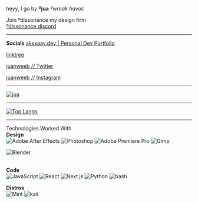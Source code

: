 <!-- 
RESOURCES
https://shields.io/
https://github.com/moepoi/moepoi/blob/master/README.md
https://simpleicons.org/
https://www.urlencoder.org/
-->


heyy, I go by **ºjua**
_ºwreak havoc_

Join ºdissonance my design firm \
[ºdissonance discord](https://discord.gg/b7d92v8)

---

**Socials**
[aksxaay.dev | Personal Dev Portfolio](https://www.aksxaay.dev/)

[linktree](https://linktr.ee/juanweeb)

[juanweeb // Twitter](https://twitter.com/juanweeb)

[juanweeb // Instagram](https://www.instagram.com/juanweeb/)


---


[![jua](https://github-readme-stats.vercel.app/api?username=aksxaay&show_icons=true&theme=midnight-purple)](https://github.com/aksxaay)


---


[![Top Langs](https://github-readme-stats.vercel.app/api/top-langs/?username=aksxaay&layout=compact&theme=midnight-purple)](https://github.com/aksxaay)


---

Technologies Worked With \
**Design**\
![Adobe After Effects](https://img.shields.io/badge/After%20Effects-%230175C2.svg?style=for-the-badge&logo=adobeaftereffects&logoColor=white&color=%239999FF)
![Photoshop](https://img.shields.io/badge/Photoshop-%2331A8FF.svg?style=for-the-badge&logo=adobephotoshop&logoColor=white)
![Adobe Premiere Pro](https://img.shields.io/badge/Premiere%20Pro-%230175C2.svg?style=for-the-badge&logo=adobepremierepro&logoColor=white&color=%239999FF)
![Gimp](https://img.shields.io/badge/Gimp-%235C5543.svg?style=for-the-badge&logo=gimp&logoColor=white)


![Blender](https://img.shields.io/badge/Blender-%23F5792A.svg?style=for-the-badge&logo=blender&logoColor=white)



\
**Code** \
![JavaScript](https://img.shields.io/badge/javascript-%23323330.svg?style=for-the-badge&logo=javascript&logoColor=%23F7DF1E)
![React](https://img.shields.io/badge/-React-%2361DAFB?style=for-the-badge&logo=react&logoColor=black)
![Next.js](https://img.shields.io/badge/Next%20js-%23000000.svg?style=for-the-badge&logo=nextdotjs&logoColor=white)
![Python](https://img.shields.io/badge/-Python-%233776AB?style=for-the-badge&logo=python&logoColor=white)
![bash](https://img.shields.io/badge/-Bash-%234EAA25?style=for-the-badge&logo=gnubash&logoColor=white)



**Distros** \
![Mint](https://img.shields.io/badge/-linux%20mint-%2387CF3E?style=for-the-badge&logo=linuxmint&logoColor=white)
![kali](https://img.shields.io/badge/-kali%20linux-%23557C94?style=for-the-badge&logo=kalilinux&logoColor=white)


